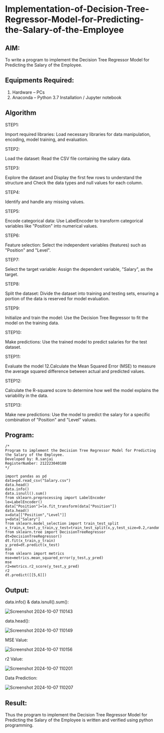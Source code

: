 # Implementation-of-Decision-Tree-Regressor-Model-for-Predicting-the-Salary-of-the-Employee

## AIM:
To write a program to implement the Decision Tree Regressor Model for Predicting the Salary of the Employee.

## Equipments Required:
1. Hardware – PCs
2. Anaconda – Python 3.7 Installation / Jupyter notebook

## Algorithm
STEP1:

Import required libraries: Load necessary libraries for data manipulation, encoding, model training, and evaluation.

STEP2:

Load the dataset: Read the CSV file containing the salary data.

STEP3:

Explore the dataset and Display the first few rows to understand the structure and Check the data types and null values for each column.

STEP4:

Identify and handle any missing values.

STEP5:

Encode categorical data: Use LabelEncoder to transform categorical variables like "Position" into numerical values.

STEP6:

Feature selection: Select the independent variables (features) such as "Position" and "Level".

STEP7:

Select the target variable: Assign the dependent variable, "Salary", as the target.

STEP8:

Split the dataset: Divide the dataset into training and testing sets, ensuring a portion of the data is reserved for model evaluation.

STEP9:

Initialize and train the model: Use the Decision Tree Regressor to fit the model on the training data.

STEP10:

Make predictions: Use the trained model to predict salaries for the test dataset.

STEP11:

Evaluate the model 12.Calculate the Mean Squared Error (MSE) to measure the average squared difference between actual and predicted values.

STEP12:

Calculate the R-squared score to determine how well the model explains the variability in the data.

STEP13:

Make new predictions: Use the model to predict the salary for a specific combination of "Position" and "Level" values.

## Program:
```
/*
Program to implement the Decision Tree Regressor Model for Predicting the Salary of the Employee.
Developed by: R.sanjai
RegisterNumber: 212223040180
*/
```
```
import pandas as pd
data=pd.read_csv("Salary.csv")
data.head()
data.info()
data.isnull().sum()
from sklearn.preprocessing import LabelEncoder
le=LabelEncoder()
data["Position"]=le.fit_transform(data["Position"])
data.head()
x=data[["Position","Level"]]
y=data["Salary"]
from sklearn.model_selection import train_test_split
x_train,x_test,y_train,y_test=train_test_split(x,y,test_size=0.2,random_state=2)
from sklearn.tree import DecisionTreeRegressor
dt=DecisionTreeRegressor()
dt.fit(x_train,y_train)
y_pred=dt.predict(x_test)
mse
from sklearn import metrics
mse=metrics.mean_squared_error(y_test,y_pred)
mse
r2=metrics.r2_score(y_test,y_pred)
r2
dt.predict([[5,6]])
```

## Output:
data.info() & data.isnull().sum():

![Screenshot 2024-10-07 110143](https://github.com/user-attachments/assets/aad12498-dbe2-4694-94ef-bef7eaedbba4)

data.head():

![Screenshot 2024-10-07 110149](https://github.com/user-attachments/assets/9211ae96-c336-403c-84c8-d79f4afa8c80)

MSE Value:

![Screenshot 2024-10-07 110156](https://github.com/user-attachments/assets/f34f78c1-b01b-43e7-987c-602a93544af3)

r2 Value:

![Screenshot 2024-10-07 110201](https://github.com/user-attachments/assets/e85e9490-477b-462a-ae7d-57a85d77d0ab)

Data Prediction:

![Screenshot 2024-10-07 110207](https://github.com/user-attachments/assets/a57d08b4-f002-4139-8355-4ab9b164557d)


## Result:
Thus the program to implement the Decision Tree Regressor Model for Predicting the Salary of the Employee is written and verified using python programming.
